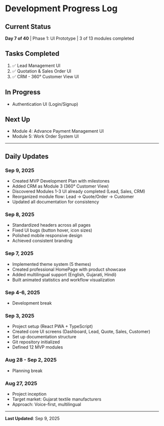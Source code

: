 # Development Progress Log

## Current Status
**Day 7 of 40** | Phase 1: UI Prototype | 3 of 13 modules completed

## Tasks Completed
1. ✅ Lead Management UI
2. ✅ Quotation & Sales Order UI
3. ✅ CRM - 360° Customer View UI

## In Progress
- Authentication UI (Login/Signup)

## Next Up
- Module 4: Advance Payment Management UI
- Module 5: Work Order System UI

---

## Daily Updates

### Sep 9, 2025
- Created MVP Development Plan with milestones
- Added CRM as Module 3 (360° Customer View)
- Discovered Modules 1-3 UI already completed (Lead, Sales, CRM)
- Reorganized module flow: Lead → Quote/Order → Customer
- Updated all documentation for consistency

### Sep 8, 2025
- Standardized headers across all pages
- Fixed UI bugs (button hover, icon sizes)
- Polished mobile responsive design
- Achieved consistent branding

### Sep 7, 2025
- Implemented theme system (5 themes)
- Created professional HomePage with product showcase
- Added multilingual support (English, Gujarati, Hindi)
- Built animated statistics and workflow visualization

### Sep 4-6, 2025
- Development break

### Sep 3, 2025
- Project setup (React PWA + TypeScript)
- Created core UI screens (Dashboard, Lead, Quote, Sales, Customer)
- Set up documentation structure
- Git repository initialized
- Defined 12 MVP modules

### Aug 28 - Sep 2, 2025
- Planning break

### Aug 27, 2025
- Project inception
- Target market: Gujarat textile manufacturers
- Approach: Voice-first, multilingual

---

**Last Updated**: Sep 9, 2025